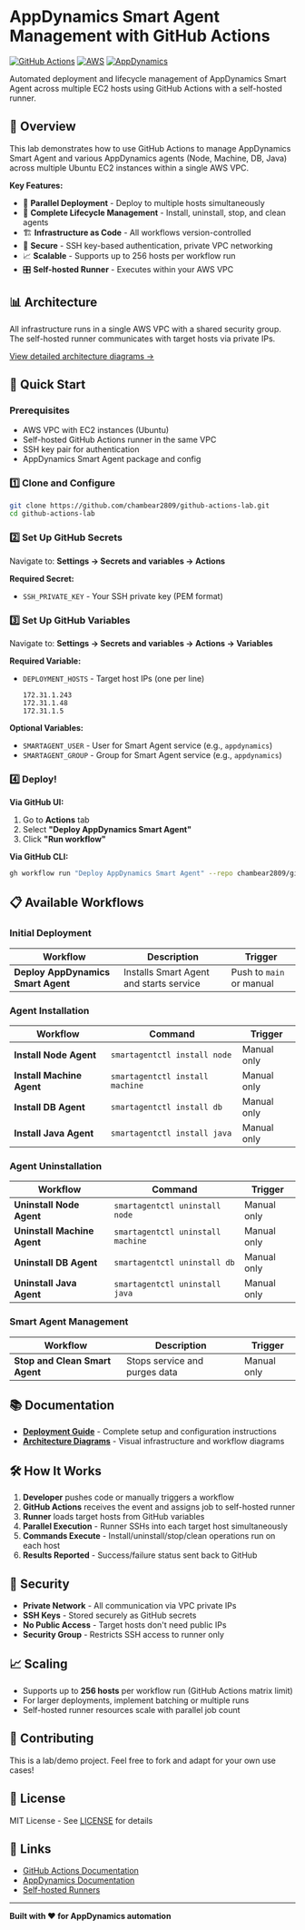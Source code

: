 # AppDynamics Smart Agent Management with GitHub Actions

[![GitHub Actions](https://img.shields.io/badge/GitHub%20Actions-2088FF?style=flat&logo=github-actions&logoColor=white)](https://github.com/features/actions)
[![AWS](https://img.shields.io/badge/AWS-232F3E?style=flat&logo=amazon-aws&logoColor=white)](https://aws.amazon.com/)
[![AppDynamics](https://img.shields.io/badge/AppDynamics-0078D4?style=flat)](https://www.appdynamics.com/)

Automated deployment and lifecycle management of AppDynamics Smart Agent across multiple EC2 hosts using GitHub Actions with a self-hosted runner.

## 🎯 Overview

This lab demonstrates how to use GitHub Actions to manage AppDynamics Smart Agent and various AppDynamics agents (Node, Machine, DB, Java) across multiple Ubuntu EC2 instances within a single AWS VPC.

**Key Features:**
- 🚀 **Parallel Deployment** - Deploy to multiple hosts simultaneously
- 🔄 **Complete Lifecycle Management** - Install, uninstall, stop, and clean agents
- 🏗️ **Infrastructure as Code** - All workflows version-controlled
- 🔐 **Secure** - SSH key-based authentication, private VPC networking
- 📈 **Scalable** - Supports up to 256 hosts per workflow run
- 🎛️ **Self-hosted Runner** - Executes within your AWS VPC

## 📊 Architecture

All infrastructure runs in a single AWS VPC with a shared security group. The self-hosted runner communicates with target hosts via private IPs.

[View detailed architecture diagrams →](ARCHITECTURE.md)

## 🚀 Quick Start

### Prerequisites
- AWS VPC with EC2 instances (Ubuntu)
- Self-hosted GitHub Actions runner in the same VPC
- SSH key pair for authentication
- AppDynamics Smart Agent package and config

### 1️⃣ Clone and Configure

```bash
git clone https://github.com/chambear2809/github-actions-lab.git
cd github-actions-lab
```

### 2️⃣ Set Up GitHub Secrets

Navigate to: **Settings → Secrets and variables → Actions**

**Required Secret:**
- `SSH_PRIVATE_KEY` - Your SSH private key (PEM format)

### 3️⃣ Set Up GitHub Variables

Navigate to: **Settings → Secrets and variables → Actions → Variables**

**Required Variable:**
- `DEPLOYMENT_HOSTS` - Target host IPs (one per line)
  ```
  172.31.1.243
  172.31.1.48
  172.31.1.5
  ```

**Optional Variables:**
- `SMARTAGENT_USER` - User for Smart Agent service (e.g., `appdynamics`)
- `SMARTAGENT_GROUP` - Group for Smart Agent service (e.g., `appdynamics`)

### 4️⃣ Deploy!

**Via GitHub UI:**
1. Go to **Actions** tab
2. Select **"Deploy AppDynamics Smart Agent"**
3. Click **"Run workflow"**

**Via GitHub CLI:**
```bash
gh workflow run "Deploy AppDynamics Smart Agent" --repo chambear2809/github-actions-lab
```

## 📋 Available Workflows

### Initial Deployment
| Workflow | Description | Trigger |
|----------|-------------|----------|
| **Deploy AppDynamics Smart Agent** | Installs Smart Agent and starts service | Push to `main` or manual |

### Agent Installation
| Workflow | Command | Trigger |
|----------|---------|----------|
| **Install Node Agent** | `smartagentctl install node` | Manual only |
| **Install Machine Agent** | `smartagentctl install machine` | Manual only |
| **Install DB Agent** | `smartagentctl install db` | Manual only |
| **Install Java Agent** | `smartagentctl install java` | Manual only |

### Agent Uninstallation
| Workflow | Command | Trigger |
|----------|---------|----------|
| **Uninstall Node Agent** | `smartagentctl uninstall node` | Manual only |
| **Uninstall Machine Agent** | `smartagentctl uninstall machine` | Manual only |
| **Uninstall DB Agent** | `smartagentctl uninstall db` | Manual only |
| **Uninstall Java Agent** | `smartagentctl uninstall java` | Manual only |

### Smart Agent Management
| Workflow | Description | Trigger |
|----------|-------------|----------|
| **Stop and Clean Smart Agent** | Stops service and purges data | Manual only |

## 📚 Documentation

- **[Deployment Guide](DEPLOYMENT_GUIDE.md)** - Complete setup and configuration instructions
- **[Architecture Diagrams](ARCHITECTURE.md)** - Visual infrastructure and workflow diagrams

## 🛠️ How It Works

1. **Developer** pushes code or manually triggers a workflow
2. **GitHub Actions** receives the event and assigns job to self-hosted runner
3. **Runner** loads target hosts from GitHub variables
4. **Parallel Execution** - Runner SSHs into each target host simultaneously
5. **Commands Execute** - Install/uninstall/stop/clean operations run on each host
6. **Results Reported** - Success/failure status sent back to GitHub

## 🔐 Security

- **Private Network** - All communication via VPC private IPs
- **SSH Keys** - Stored securely as GitHub secrets
- **No Public Access** - Target hosts don't need public IPs
- **Security Group** - Restricts SSH access to runner only

## 📈 Scaling

- Supports up to **256 hosts** per workflow run (GitHub Actions matrix limit)
- For larger deployments, implement batching or multiple runs
- Self-hosted runner resources scale with parallel job count

## 🤝 Contributing

This is a lab/demo project. Feel free to fork and adapt for your own use cases!

## 📝 License

MIT License - See [LICENSE](LICENSE) for details

## 🔗 Links

- [GitHub Actions Documentation](https://docs.github.com/en/actions)
- [AppDynamics Documentation](https://docs.appdynamics.com/)
- [Self-hosted Runners](https://docs.github.com/en/actions/hosting-your-own-runners)

---

**Built with ❤️ for AppDynamics automation**

